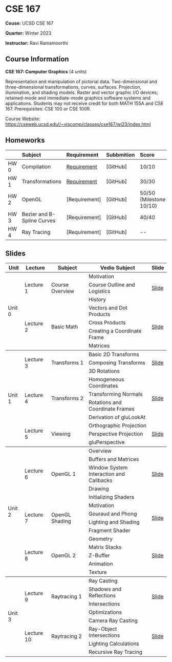# CSE 167

**Couse:** UCSD CSE 167

**Quarter:** Winter 2023

**Instructor:** Ravi Ramamoorthi

## Course Information

**CSE 167: Computer Graphics** (4 units)

Representation and manipulation of pictorial data. Two-dimensional and three-dimensional transformations, curves, surfaces. Projection, illumination, and shading models. Raster and vector graphic I/O devices; retained-mode and immediate-mode graphics software systems and applications. Students may not receive credit for both MATH 155A and CSE 167. Prerequisites: CSE 100 or CSE 100R.

Course Website: https://cseweb.ucsd.edu//~viscomp/classes/cse167/wi23/index.html

## Homeworks
|       |Subject    |Requirement   |Subbmition   |Score   |
|:------|:----------|:-------------|:-------------|:----------|
|HW 0 |Compilation |[Requirement](./HW/HW0.md)|[GitHub] |10/10  |
|HW 1 |Transformations |[Requirement](./HW/HW1.md)|[GitHub] |30/30  |
|HW 2 |OpenGL |[Requirement]|[GitHub] |50/50 (Milestone 10/10)  |
|HW 3 |Bezier and B-Spline Curves |[Requirement]|[GitHub] |40/40  |
|HW 4 |Ray Tracing |[Requirement]|[GitHub] |--  |

## Slides
<table>
    <thead>
        <tr>
            <th>Unit</th>
            <th>Lecture</th>
            <th>Subject</th>
            <th>Vedio Subject</th>
            <th>Slide</th>
        </tr>
    </thead>
    <tbody>
        <tr>
            <td rowspan=7>Unit 0</td>
            <td rowspan=3>Lecture 1</td>
            <td rowspan=3>Course Overview</td>
            <td>Motivation</td>
            <td rowspan=3><a href="./Slides/overview_ucsd.pdf">Slide</a></td>
        </tr>
        <tr>
            <td>Course Outline and Logistics</td>
        </tr>
        <tr>
            <td>History</td>
        </tr>
        <tr>
            <td rowspan=4>Lecture 2</td>
            <td rowspan=4>Basic Math</td>
            <td>Vectors and Dot Products</td>
            <td rowspan=4><a href="./Slides/slides_basicmath.pdf">Slide</a></td>
        </tr>
        <tr>
            <td>Cross Products</td>
        </tr>
        <tr>
            <td>Creating a Coordinate Frame</td>
        </tr>
        <tr>
            <td>Matrices</td>
        </tr>
    </tbody>
    <tbody>
        <tr>
            <td rowspan=10>Unit 1</td>
            <td rowspan=3>Lecture 3</td>
            <td rowspan=3>Transforms 1</td>
            <td>Basic 2D Transforms</td>
            <td rowspan=3><a href="./Slides/slides_transforms1.pdf">Slide</a></td>
        </tr>
        <tr>
            <td>Composing Transforms</td>
        </tr>
        <tr>
            <td>3D Rotations</td>
        </tr>
        <tr>
            <td rowspan=4>Lecture 4</td>
            <td rowspan=4>Transforms 2 </td>
            <td>Homogeneous Coordinates</td>
            <td rowspan=4><a href="./Slides/slides_transforms2.pdf">Slide</a></td>
        </tr>
        <tr>
            <td>Transforming Normals</td>
        </tr>
        <tr>
            <td>Rotations and Coordinate Frames</td>
        </tr>
        <tr>
            <td>Derivation of gluLookAt</td>
        </tr>
        <tr>
            <td rowspan=3>Lecture 5</td>
            <td rowspan=3>Viewing</td>
            <td>Orthographic Projection</td>
            <td rowspan=3><a href="./Slides/slides_viewing.pdf">Slide</a></td>
        </tr>
        <tr>
            <td>Perspective Projection</td>
        </tr>
        <tr>
            <td>gluPerspective</td>
        </tr>
    </tbody>
    <tbody>
        <tr>
            <td rowspan=14>Unit 2</td>
            <td rowspan=5>Lecture 6</td>
            <td rowspan=5>OpenGL 1</td>
            <td>Overview</td>
            <td rowspan=5><a href="./Slides/ucsdopengl1.pdf">Slide</a></td>
        </tr>
        <tr>
            <td>Buffers and Matrices</td>
        </tr>
        <tr>
            <td>Window System Interaction and Callbacks</td>
        </tr>
        <tr>
            <td>Drawing</td>
        </tr>
        <tr>
            <td>Initializing Shaders</td>
        </tr>
        <tr>
            <td rowspan=4>Lecture 7</td>
            <td rowspan=4>OpenGL Shading</td>
            <td>Motivation</td>
            <td rowspan=4><a href="./Slides/ucsdopengl2.pdf">Slide</a></td>
        </tr>
        <tr>
            <td>Gouraud and Phong</td>
        </tr>
        <tr>
            <td>Lighting and Shading</td>
        </tr>
        <tr>
            <td>Fragment Shader</td>
        </tr>
        <tr>
            <td rowspan=5>Lecture 8</td>
            <td rowspan=5>OpenGL 2</td>
            <td>Geometry</td>
            <td rowspan=5><a href="./Slides/ucsdopengl3.pdf">Slide</a></td>
        </tr>
        <tr>
            <td>Matrix Stacks</td>
        </tr>
        <tr>
            <td>Z-Buffer</td>
        </tr>
         <tr>
            <td>Animation</td>
        </tr>
         <tr>
            <td>Texture</td>
        </tr>
    </tbody>
    <tbody>
        <tr>
            <td rowspan=8>Unit 3</td>
            <td rowspan=4>Lecture 9</td>
            <td rowspan=4>Raytracing 1</td>
            <td>Ray Casting</td>
            <td rowspan=4><a href="./Slides/slides_raytrace1.pdf">Slide</a></td>
        </tr>
        <tr>
            <td>Shadows and Reflections</td>
        </tr>
        <tr>
            <td>Intersections</td>
        </tr>
        <tr>
            <td>Optimizations</td>
        </tr>
        <tr>
            <td rowspan=4>Lecture 10</td>
            <td rowspan=4>Raytracing 2</td>
            <td>Camera Ray Casting</td>
            <td rowspan=4><a href="./Slides/slides_raytrace2.pdf">Slide</a></td>
        </tr>
        <tr>
            <td>Ray-Object Intersections</td>
        </tr>
        <tr>
            <td>Lighting Calculations</td>
        </tr>
        <tr>
            <td>Recursive Ray Tracing</td>
        </tr>
    </tbody>
</table>